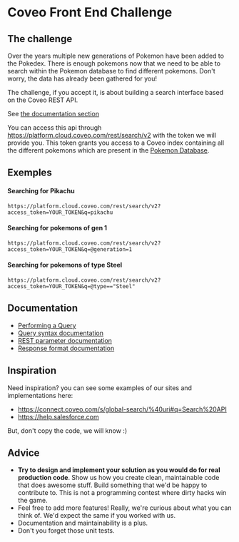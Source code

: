 # Coveo Front End Challenge
## The challenge

Over the years multiple new generations of Pokemon have been added to the Pokedex. There is enough pokemons now that we need to be able to search within the Pokemon database to find different pokemons. Don't worry, the data has already been gathered for you!

The challenge, if you accept it, is about building a search interface based on the Coveo REST API.

See [the documentation section](#documentation)

You can access this api through https://platform.cloud.coveo.com/rest/search/v2 with the token we will provide you. This token grants you access to a Coveo index containing all the different pokemons which are present in the [Pokemon Database](pokemondb.net).

## Exemples
#### Searching for Pikachu

    https://platform.cloud.coveo.com/rest/search/v2?access_token=YOUR_TOKEN&q=pikachu

#### Searching for pokemons of gen 1

    https://platform.cloud.coveo.com/rest/search/v2?access_token=YOUR_TOKEN&q=@generation=1

#### Searching for pokemons of type Steel

    https://platform.cloud.coveo.com/rest/search/v2?access_token=YOUR_TOKEN&q=@type=="Steel"

## Documentation

- [Performing a Query](https://docs.coveo.com/en/1445)
- [Query syntax documentation](https://docs.coveo.com/en/1552)
- [REST parameter documentation](https://docs.coveo.com/en/13)
- [Response format documentation](https://docs.coveo.com/en/1443)

## Inspiration
Need inspiration? you can see some examples of our sites and implementations here:

* https://connect.coveo.com/s/global-search/%40uri#q=Search%20API
* https://help.salesforce.com

But, don't copy the code, we will know :)

## Advice

- **Try to design and implement your solution as you would do for real production code**. Show us how you create clean, maintainable code that does awesome stuff. Build something that we'd be happy to contribute to. This is not a programming contest where dirty hacks win the game.
- Feel free to add more features! Really, we're curious about what you can think of. We'd expect the same if you worked with us.
- Documentation and maintainability is a plus.
- Don't you forget those unit tests.
